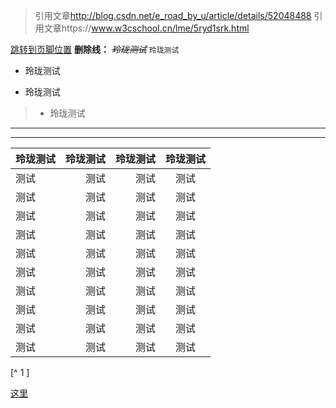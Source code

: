 > 引用文章<http://blog.csdn.net/e_road_by_u/article/details/52048488>
引用文章https://www.w3cschool.cn/lme/5ryd1srk.html

[跳转到页脚位置](#PageFooter)
**删除线：**  ~~*玲珑测试*~~
`玲珑测试`
- 玲珑测试
* 玲珑测试
>* 玲珑测试

***
---

| 玲珑测试 |玲珑测试 |玲珑测试 |玲珑测试 |
| - | ---: | -: | :-: |
| 测试  | 测试  |测试  | 测试 |
| 测试  | 测试  |测试  | 测试 |
| 测试  | 测试  |测试  | 测试 |
| 测试  | 测试  |测试  | 测试 |
| 测试  | 测试  |测试  | 测试 |
| 测试  | 测试  |测试  | 测试 |
| 测试  | 测试  |测试  | 测试 |
| 测试  | 测试  |测试  | 测试 |
| 测试  | 测试  |测试  | 测试 |
| 测试  | 测试  |测试  | 测试 |
[^ 1 ]


























[这里](@PageFooter)
[](@PageFooter)
